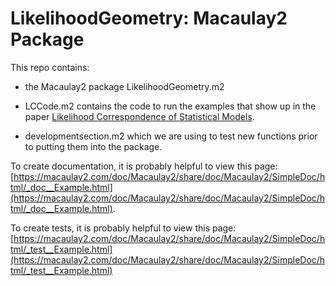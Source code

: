 # LikelihoodGeometry: Macaulay2 Package #

This repo contains: 

- the Macaulay2 package LikelihoodGeometry.m2

- LCCode.m2 contains the code to run the examples that show up in the paper [Likelihood Correspondence of Statistical Models](https://arxiv.org/pdf/2312.08501.pdf). 

- developmentsection.m2 which we are using to test new functions prior to putting them into the package.

To create documentation, it is probably helpful to view this page: [https://macaulay2.com/doc/Macaulay2/share/doc/Macaulay2/SimpleDoc/html/_doc__Example.html](https://macaulay2.com/doc/Macaulay2/share/doc/Macaulay2/SimpleDoc/html/_doc__Example.html).

To create tests, it is probably helpful to view this page: [https://macaulay2.com/doc/Macaulay2/share/doc/Macaulay2/SimpleDoc/html/_test__Example.html](https://macaulay2.com/doc/Macaulay2/share/doc/Macaulay2/SimpleDoc/html/_test__Example.html)


